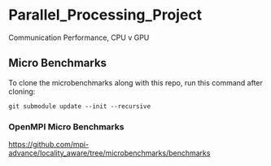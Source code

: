 # Parallel_Processing_Project
Communication Performance, CPU v GPU

## Micro Benchmarks
To clone the microbenchmarks along with this repo, run this command after cloning:
```
git submodule update --init --recursive
```

### OpenMPI Micro Benchmarks
https://github.com/mpi-advance/locality_aware/tree/microbenchmarks/benchmarks
